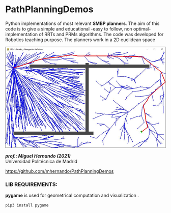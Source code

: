 # PathPlanningDemos

Python implementations of most relevant **SMBP planners**. The aim of this code is to give a simple and educational -easy to follow, non optimal- implementation of RRTs and PRMs algorithms.
The code was developed for Robotics teaching purpose.
The planners work in a 2D euclidean space

![Image of rubik](images/Captura3.JPG)

***prof.: Miguel Hernando (2021)***   
		Universidad Politécnica de Madrid

<https://github.com/mhernando/PathPlanningDemos>

### LIB REQUIREMENTS: 
**pygame** is used for geometrical computation and visualization .

```
pip3 install pygame
```
